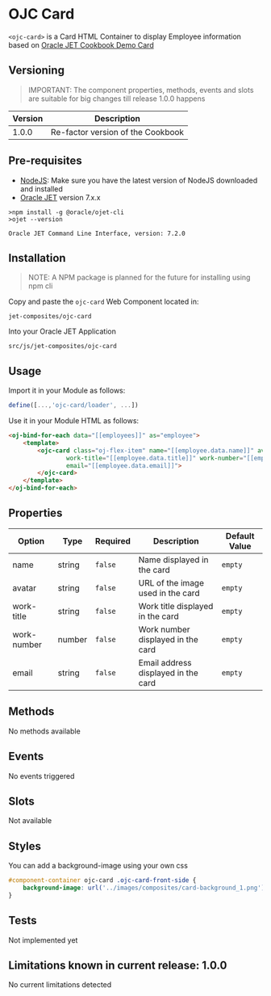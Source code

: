 # OJC Card

```<ojc-card>``` is a Card HTML Container to display Employee information based on [Oracle JET Cookbook Demo Card](https://www.oracle.com/webfolder/technetwork/jet/jetCookbook.html?component=composite&demo=basic)

## Versioning

> IMPORTANT: The component properties, methods, events and slots are suitable for big changes till release 1.0.0 happens

|Version| Description  |
|--|--|
| 1.0.0 | Re-factor version of the Cookbook |

## Pre-requisites
 - [NodeJS](https://nodejs.org/es/download/): Make sure you have the latest version of NodeJS downloaded and installed 
 - [Oracle JET](https://www.oracle.com/webfolder/technetwork/jet/index.html) version 7.x.x
```
>npm install -g @oracle/ojet-cli
>ojet --version

Oracle JET Command Line Interface, version: 7.2.0
```

## Installation
>NOTE: A NPM package is planned for the future for installing using npm cli

Copy and paste the ``ojc-card`` Web Component located in:
```
jet-composites/ojc-card
``` 
Into your Oracle JET Application 
```
src/js/jet-composites/ojc-card
```
## Usage
Import it in your Module as follows:
```javascript
define([...,'ojc-card/loader', ...])
```
Use it in your Module HTML as follows:
```html
<oj-bind-for-each data="[[employees]]" as="employee">
    <template>
        <ojc-card class="oj-flex-item" name="[[employee.data.name]]" avatar="[[employee.data.avatar]]"
                work-title="[[employee.data.title]]" work-number="[[employee.data.work]]"
                email="[[employee.data.email]]">
        </ojc-card>
    </template>
</oj-bind-for-each>
```
## Properties

|Option|Type|Required|Description|Default Value
|--|--|--|--|--|
|name|string|``false``|Name displayed in the card|``empty``|
|avatar|string|``false``|URL of the image used in the card|``empty``|
|work-title|string|``false``|Work title displayed in the card|``empty``|
|work-number|number|``false``|Work number displayed in the card|``empty``|
|email|string|``false``|Email address displayed in the card|``empty``|

## Methods
No methods available

## Events
No events triggered

## Slots
Not available

## Styles
You can add a background-image using your own css
```css
#component-container ojc-card .ojc-card-front-side {
    background-image: url('../images/composites/card-background_1.png');
}
```
## Tests
Not implemented yet

## Limitations known in current release: 1.0.0
No current limitations detected
